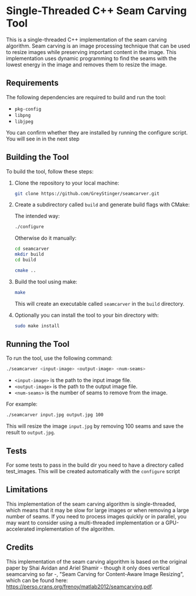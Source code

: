 # Single-Threaded C++ Seam Carving Tool

This is a single-threaded C++ implementation of the seam carving algorithm. Seam carving is an image processing technique that can be used to resize images while preserving important content in the image. This implementation uses dynamic programming to find the seams with the lowest energy in the image and removes them to resize the image.

## Requirements

The following dependencies are required to build and run the tool:

- `pkg-config`
- `libpng`
- `libjpeg`

You can confirm whether they are installed by running the configure script. You will see in in the next step

## Building the Tool

To build the tool, follow these steps:

1. Clone the repository to your local machine:

    ```bash
    git clone https://github.com/GreyStinger/seamcarver.git
    ```

2. Create a subdirectory called `build` and generate build flags with CMake:

    The intended way:

    ```bash
    ./configure
    ```

    Otherwise do it manually:

    ```bash
    cd seamcarver
    mkdir build
    cd build

    cmake ..
    ```

3. Build the tool using make:

    ```bash
    make
    ```

    This will create an executable called `seamcarver` in the `build` directory.

4. Optionally you can install the tool to your bin directory with:

   ```bash
   sudo make install
   ```

## Running the Tool

To run the tool, use the following command:

```bash
./seamcarver <input-image> <output-image> <num-seams>
```

- `<input-image>` is the path to the input image file.
- `<output-image>` is the path to the output image file.
- `<num-seams>` is the number of seams to remove from the image.

For example:

```bash
./seamcarver input.jpg output.jpg 100
```

This will resize the image `input.jpg` by removing 100 seams and save the result to `output.jpg`.

## Tests

For some tests to pass in the build dir you need to have a directory called test_images. This will be created automatically with the `configure` script

## Limitations

This implementation of the seam carving algorithm is single-threaded, which means that it may be slow for large images or when removing a large number of seams. If you need to process images quickly or in parallel, you may want to consider using a multi-threaded implementation or a GPU-accelerated implementation of the algorithm.

## Credits

This implementation of the seam carving algorithm is based on the original paper by Shai Avidan and Ariel Shamir - though it only does vertical seamcarving so far -, "Seam Carving for Content-Aware Image Resizing", which can be found here: <https://perso.crans.org/frenoy/matlab2012/seamcarving.pdf>.
